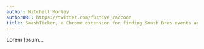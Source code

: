 ```yaml
---
author: Mitchell Morley
authorURL: https://twitter.com/furtive_raccoon
title: SmashTicker, a Chrome extension for finding Smash Bros events and streams!
---
```


Lorem Ipsum...